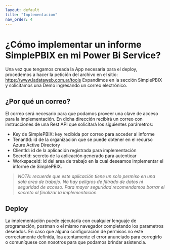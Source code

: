 ```yaml
---
layout: default
title: "Implementacion"
nav_order: 4
---
```


# ¿Cómo implementar un informe SimplePBIX en mi Power Bi Service? 

Una vez que tengamos creada la App necesaria para el deploy, procedemos a hacer la petición del archivo en el sitio: https://www.ladataweb.com.ar/tools
Expandimos en la sección SimplePBIX y solicitamos una Demo ingresando un correo electrónico.

## ¿Por qué un correo?

El correo será necesario para que podamos proveer una clave de acceso para la implementación. En dicha dirección recibirá un correo con instrucciones de una Rest API que solicitará los siguientes parámetros:
- Key de SimplePBIX: key recibida por correo para acceder al informe
- TenantId: id de la organización que se puede obtener en el recurso Azure Active Directory
- ClientId: id de la aplicación registrada para implementación
- SecretId: secreto de la aplicación generado para autenticar
- WorkspaceId: id del area de trabajo en la cual deseamos implementar el informe de SimplePBIX.
	
>*NOTA: recuerde que este aplicación tiene un solo permiso en una sola area de trabajo. No hay peligros de filtrado de datos ni seguridad de acceso. Para mayor seguridad recomendamos borrar el secreto al finalizar la implementación.*
	
## Deploy

La implementación puede ejecutarla con cualquier lenguaje de programación, postman o el mismo navegador completando los parametros deseados. En caso que alguna configuración de permisos no esté correctamente definida, lea atentamente el error anunciado para corregirlo o comuníquese con nosotros para que podamos brindar asistencia.